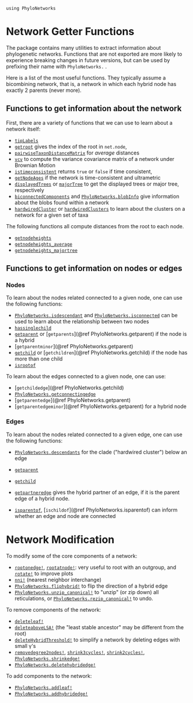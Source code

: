 ```@setup network_getters
using PhyloNetworks
```

# Network Getter Functions 

The package contains many utilities to extract information about phylogenetic networks.
Functions that are not exported are more likely to experience
breaking changes in future versions, but can be used by prefixing their
name with `PhyloNetworks.` .

Here is a list of the most useful functions.
They typically assume a bicombining network, that is, a network in which
each hybrid node has exactly 2 parents (never more).

## Functions to get information about the network

First, there are a variety of functions that we can use to learn about a network itself:
- [`tipLabels`](@ref) 
- [`getroot`](@ref) gives the index of the root in `net.node`,
- [`pairwiseTaxonDistanceMatrix`](@ref) for *average* distances
- [`vcv`](@ref) to compute the variance covariance matrix of a network under Brownian Motion
- [`istimeconsistent`](@ref) returns `true` or `false` if time consistent,
- [`getNodeAges`](@ref) if the network is time-consistent and ultrametric
- [`displayedTrees`](@ref) or [`majorTree`](@ref) to get the displayed trees or major tree, respectively
- [`biconnectedComponents`](@ref) and [`PhyloNetworks.blobInfo`](@ref) give information about the blobs found within a network
- [`hardwiredCluster`](@ref) or [`hardwiredClusters`](@ref) to learn about the clusters on a network for a given set of taxa

The following functions all compute distances from the root to each node. 
- [`getnodeheights`](@ref)
- [`getnodeheights_average`](@ref)
- [`getnodeheights_majortree`](@ref)

## Functions to get information on nodes or edges

### Nodes

To learn about the nodes related connected to a given node, one can use the following functions: 
- [`PhyloNetworks.isdescendant`](@ref) and [`PhyloNetworks.isconnected`](@ref) can be used to learn about the relationship between two nodes
- [`hassinglechild`](@ref)
- [`getparent`](@ref) or [`getparents`](@ref PhyloNetworks.getparent) if the node is a hybrid
- [`getparentminor`](@ref PhyloNetworks.getparent)
- [`getchild`](@ref) or [`getchildren`](@ref PhyloNetworks.getchild) if the node has more than one child
- [`isrootof`](@ref)

To learn about the edges connected to a given node, one can use:
- [`getchildedge`](@ref PhyloNetworks.getchild)
- [`PhyloNetworks.getconnectingedge`](@ref)
- [`getparentedge`](@ref PhyloNetworks.getparent)
- [`getparentedgeminor`](@ref PhyloNetworks.getparent) for a hybrid node

### Edges

To learn about the nodes related connected to a given edge, one can use the following functions: 

- [`PhyloNetworks.descendants`](@ref) for the clade ("hardwired cluster") below an edge
- [`getparent`](@ref)
- [`getchild`](@ref)

- [`getpartneredge`](@ref) gives the hybrid partner of an edge, if it is the parent edge of a hybrid node.

- [`isparentof`](@ref), [`ischildof`](@ref PhyloNetworks.isparentof) can inform whether an edge and node are connected 

# Network Modification

To modify some of the core components of a network:
- [`rootonedge!`](@ref), [`rootatnode!`](@ref):
  very useful to root with an outgroup, and [`rotate!`](@ref) to improve plots
- [`nni!`](@ref) (nearest neighbor interchange)
- [`PhyloNetworks.fliphybrid!`](@ref) to flip the direction of a hybrid edge
- [`PhyloNetworks.unzip_canonical!`](@ref) to "unzip" (or zip down) all
  reticulations, or [`PhyloNetworks.rezip_canonical!`](@ref) to undo.

To remove components of the network:
- [`deleteleaf!`](@ref)
- [`deleteaboveLSA!`](@ref) (the "least stable ancestor" may be different from the root)
- [`deleteHybridThreshold!`](@ref) to simplify a network by deleting edges with small γ's
- [`removedegree2nodes!`](@ref), [`shrink3cycles!`](@ref), [`shrink2cycles!`](@ref),
  [`PhyloNetworks.shrinkedge!`](@ref)
- [`PhyloNetworks.deletehybridedge!`](@ref)

To add components to the network:

- [`PhyloNetworks.addleaf!`](@ref)
- [`PhyloNetworks.addhybridedge!`](@ref)



